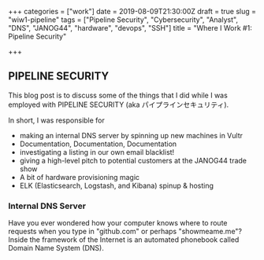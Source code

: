+++
categories = ["work"]
date = 2019-08-09T21:30:00Z
draft = true
slug = "wiw1-pipeline"
tags = ["Pipeline Security", "Cybersecurity", "Analyst", "DNS", "JANOG44", "hardware", "devops", "SSH"]
title = "Where I Work #1: Pipeline Security"

+++
## PIPELINE SECURITY

This blog post is to discuss some of the things that I did while I was employed with PIPELINE SECURITY (aka パイプラインセキュリティ).

In short, I was responsible for

* making an internal DNS server by spinning up new machines in Vultr
* Documentation, Documentation, Documentation
* investigating a listing in our own email blacklist!
* giving a high-level pitch to potential customers at the JANOG44 trade show
* A bit of hardware provisioning magic
* ELK (Elasticsearch, Logstash, and Kibana) spinup & hosting

### Internal DNS Server

Have you ever wondered how your computer knows where to route requests when you type in "github.com" or perhaps "showmeame.me"? Inside the framework of the Internet is an automated phonebook called Domain Name System (DNS).